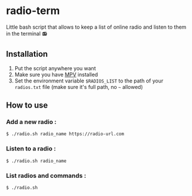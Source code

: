 # radio-term
Little bash script that allows to keep a list of online radio and listen to them in the terminal 📻

## Installation
1. Put the script anywhere you want
2. Make sure you have [MPV](https://mpv.io/) installed
3. Set the environment variable `$RADIOS_LIST` to the path of your `radios.txt` file (make sure it's full path, no `~` allowed)

## How to use
### Add a new radio :
`$ ./radio.sh radio_name https://radio-url.com`

### Listen to a radio :
`$ ./radio.sh radio_name`

### List radios and commands :
`$ ./radio.sh`
